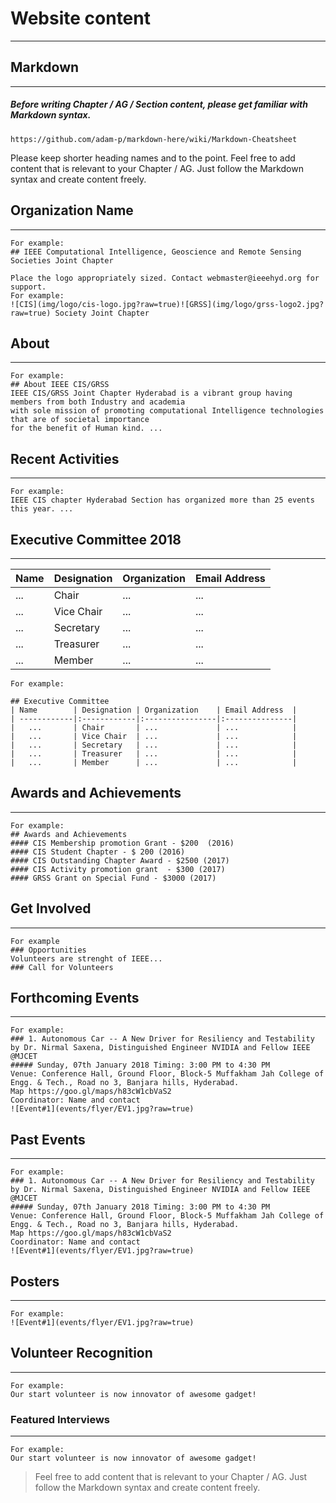 # Website content
---

## Markdown
---

##### Before writing Chapter / AG / Section content, please get familiar with Markdown syntax.


```
https://github.com/adam-p/markdown-here/wiki/Markdown-Cheatsheet
```
Please keep shorter heading names and to the point. 
Feel free to add content that is relevant to your Chapter / AG. Just follow the Markdown syntax and create content freely.  

## Organization Name
---

```
For example:
## IEEE Computational Intelligence, Geoscience and Remote Sensing Societies Joint Chapter
```
```
Place the logo appropriately sized. Contact webmaster@ieeehyd.org for support.
For example:
![CIS](img/logo/cis-logo.jpg?raw=true)![GRSS](img/logo/grss-logo2.jpg?raw=true) Society Joint Chapter
```

## About
---

```
For example:
## About IEEE CIS/GRSS  
IEEE CIS/GRSS Joint Chapter Hyderabad is a vibrant group having members from both Industry and academia 
with sole mission of promoting computational Intelligence technologies that are of societal importance 
for the benefit of Human kind. ...
```

## Recent Activities
---

```
For example:
IEEE CIS chapter Hyderabad Section has organized more than 25 events this year. ...
```

## Executive Committee 2018
---

| Name        | Designation | Organization    | Email Address  |
| ------------|:------------|:----------------|:---------------|
|   ...       | Chair       | ...             | ...            |
|   ...       | Vice Chair  | ...             | ...            |
|   ...       | Secretary   | ...             | ...            |
|   ...       | Treasurer   | ...             | ...            |
|   ...       | Member      | ...             | ...            |

```
For example:

## Executive Committee
| Name        | Designation | Organization    | Email Address  |
| ------------|:------------|:----------------|:---------------|
|   ...       | Chair       | ...             | ...            |
|   ...       | Vice Chair  | ...             | ...            |
|   ...       | Secretary   | ...             | ...            |
|   ...       | Treasurer   | ...             | ...            |
|   ...       | Member      | ...             | ...            |

```
## Awards and Achievements
---

```
For example:
## Awards and Achievements
#### CIS Membership promotion Grant - $200  (2016)
#### CIS Student Chapter - $ 200 (2016)
#### CIS Outstanding Chapter Award - $2500 (2017)
#### CIS Activity promotion grant  - $300 (2017)
#### GRSS Grant on Special Fund - $3000 (2017)
```

## Get Involved
---

```
For example
### Opportunities
Volunteers are strenght of IEEE...  
### Call for Volunteers
```

## Forthcoming Events
---

```
For example:
### 1. Autonomous Car -- A New Driver for Resiliency and Testability by Dr. Nirmal Saxena, Distinguished Engineer NVIDIA and Fellow IEEE @MJCET
##### Sunday, 07th January 2018 Timing: 3:00 PM to 4:30 PM  
Venue: Conference Hall, Ground Floor, Block-5 Muffakham Jah College of Engg. & Tech., Road no 3, Banjara hills, Hyderabad.  
Map https://goo.gl/maps/h83cW1cbVaS2  
Coordinator: Name and contact   
![Event#1](events/flyer/EV1.jpg?raw=true)
```

## Past Events
---

```
For example:
### 1. Autonomous Car -- A New Driver for Resiliency and Testability by Dr. Nirmal Saxena, Distinguished Engineer NVIDIA and Fellow IEEE @MJCET
##### Sunday, 07th January 2018 Timing: 3:00 PM to 4:30 PM  
Venue: Conference Hall, Ground Floor, Block-5 Muffakham Jah College of Engg. & Tech., Road no 3, Banjara hills, Hyderabad.  
Map https://goo.gl/maps/h83cW1cbVaS2  
Coordinator: Name and contact
![Event#1](events/flyer/EV1.jpg?raw=true)
``` 

## Posters
---

```
For example:
![Event#1](events/flyer/EV1.jpg?raw=true)
```

## Volunteer Recognition
---

```
For example:
Our start volunteer is now innovator of awesome gadget!
```

### Featured Interviews
---

```
For example:
Our start volunteer is now innovator of awesome gadget!
```

> Feel free to add content that is relevant to your Chapter / AG. Just follow the Markdown syntax and create content freely.
